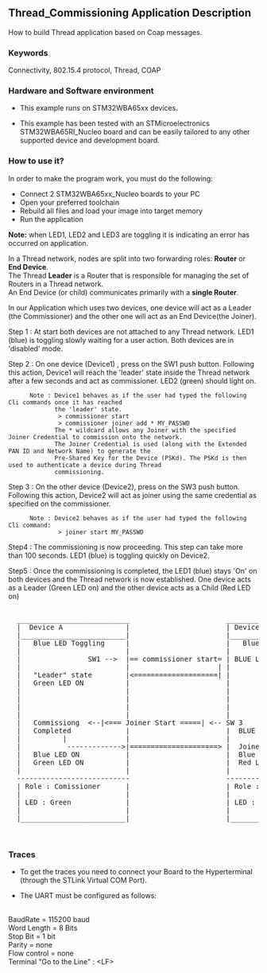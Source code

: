 ## __Thread_Commissioning Application Description__

How to build Thread application based on Coap messages.

### __Keywords__

Connectivity, 802.15.4 protocol, Thread, COAP

### __Hardware and Software environment__

* This example runs on STM32WBA65xx devices.  

* This example has been tested with an STMicroelectronics STM32WBA65RI_Nucleo board and can be easily tailored to any other supported device and development board.  

### __How to use it?__

In order to make the program work, you must do the following:  
 
- Connect 2 STM32WBA65xx_Nucleo boards to your PC 
- Open your preferred toolchain 
- Rebuild all files and load your image into target memory
- Run the application   
 
**Note:** when LED1, LED2 and LED3 are toggling it is indicating an error has occurred on application.  
 
In a Thread network, nodes are split into two forwarding roles: **Router** or **End Device**.    
The Thread **Leader** is a Router that is responsible for managing the set of Routers in a Thread network.    
An End Device (or child) communicates primarily with a **single Router**.    

In our Application which uses two devices, one device will act as a Leader (the Commissioner) and the other one will act as an End Device(the Joiner). 

 Step 1 : At start both devices are not attached to any Thread network. LED1 (blue) is 
          toggling slowly waiting for a user action. Both devices are in 'disabled' mode.

 Step 2 : On one device (Device1) , press on the SW1 push button. Following this action, Device1 will
          reach the 'leader' state inside the Thread network after a few seconds and act as commissioner.
          LED2 (green) should light on. 

          Note : Device1 behaves as if the user had typed the following Cli commands once it has reached
                 the 'leader' state.
                  > commissioner start
                  > commissioner joiner add * MY_PASSWD
                 The * wildcard allows any Joiner with the specified Joiner Credential to commission onto the network. 
                 The Joiner Credential is used (along with the Extended PAN ID and Network Name) to generate the 
                 Pre-Shared Key for the Device (PSKd). The PSKd is then used to authenticate a device during Thread 
                 commissioning.

 Step 3 : On the other device (Device2), press on the SW3 push button. Following this action, Device2 will
          act as joiner using the same credential as specified on the commissioner.
           
          Note : Device2 behaves as if the user had typed the following Cli command: 
                  > joiner start MY_PASSWD

 Step4 : The commissioning is now proceeding. This step can take more than 100 seconds. LED1 (blue) is 
         toggling quickly on Device2.

 Step5 : Once the commissioning is completed, the LED1 (blue) stays 'On' on both devices and the Thread network 
         is now established. One device acts as a Leader (Green LED on) and the other device acts as a Child (Red LED on)  
 
<pre>
	
  ___________________________                       ___________________________
  |  Device A               |                       | Device B                |
  |_________________________|                       |_________________________|  
  |   Blue LED Toggling     |                       |   Blue LED Toggling     |
  |                         |                       |                         |
  |                SW1 -->  |== commissioner start= | BLUE LED TOGGLE (ON/OFF)|
  |                         |                     | |                         |
  |   "Leader" state        |<====================| |                         |
  |   Green LED ON          |                       |                         |
  |                         |                       |                         |
  |                         |                       |                         |
  |                         |                       |                         |
  |                         |                       |                         |
  |   Commissiong  <--|<=== Joiner Start =====| <-- SW 3                      |
  |   Completed             |                       |  BLUE LED Fast Toggling |
  |          |              |                       |                         |
  |           ------------->|=====================> |  Joined the Network     |
  |   Blue LED ON           |                       |  Blue LED ON            |
  |   Green LED ON          |                       |  Red LED ON             |
  |                         |                       |                         |  
  ---------------------------                       ---------------------------
  | Role : Comissioner      |                       | Role : Joiner           |
  |                         |                       |                         |
  | LED : Green             |                       | LED : Red               |
  |                         |                       |                         |
  |_________________________|                       |_________________________|

  
</pre> 

### __Traces__

* To get the traces you need to connect your Board to the Hyperterminal (through the STLink Virtual COM Port).  

* The UART must be configured as follows:  
<br>
BaudRate       = 115200 baud</br>
Word Length    = 8 Bits</br>
Stop Bit       = 1 bit</br>
Parity         = none</br>
Flow control   = none</br>
Terminal   "Go to the Line" : &lt;LF&gt;  





